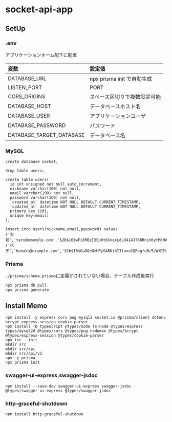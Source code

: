 # socket-api-app

## SetUp

### .env

アプリケーションホーム配下に配置

| 変数                     | 設定値                       |
| :----------------------- | :--------------------------- |
| DATABASE_URL             | npx prisma init で自動生成   |
| LISTEN_PORT              | PORT                         |
| CORS_ORIGINS             | スペース区切りで複数設定可能 |
| DATABASE_HOST            | データベースホスト名         |
| DATABASE_USER            | アプリケーションユーザ       |
| DATABASE_PASSWORD        | パスワード                   |
| DATABASE_TARGET_DATABASE | データベース名               |

### MySQL

```
create database socket;
```

```
drop table users;

create table users(
  id int unsigned not null auto_increment,
  nickname varchar(100) not null,
  email varchar(100) not null,
  password varchar(100) not null,
  `created_at` datetime NOT NULL DEFAULT CURRENT_TIMESTAMP,
  `updated_at` datetime NOT NULL DEFAULT CURRENT_TIMESTAMP,
  primary key (id),
  unique key(email)
);

insert into users(nickname,email,password) values
('太郎','taro@example.com','$2b$10$wFi8RBzI3EpHt6XxqxLdLO41437B8RniV6ytM6NAACNPdFbjPj3je'),
('花子','hanako@example.com','$2b$10$OaDQnNzHPyS4RKihI3loxuCQPogfuBz5/WYDEtvBpV0B2FTR4l0MW');
```

### Prisma

`./prisma/schema.prisma`に定義がされていない場合、テーブル作成後実行

```
npx prisma db pull
npx prisma generate
```

## Install Memo

```
npm install -y express cors pug mysql2 socket.io @prisma/client dotenv bcrypt express-session cookie-parser
npm install -D typescript @types/node ts-node @types/express types/mysql2# @types/cors @types/pug nodemon @types/bcrypt @types/express-session @types/cookie-parser
npx tsc --init
mkdir src
mkdir src/api
mkdir src/api/v1
npx -y prisma
npx prisma init
```

### swagger-ui-express,swagger-jsdoc

```
npm install --save-dev swagger-ui-express swagger-jsdoc @types/swagger-ui-express @types/swagger-jsdoc
```

### http-graceful-shutdown

```
npm install http-graceful-shutdown
```
